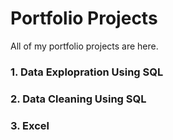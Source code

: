 # Portfolio Projects
All of my portfolio projects are here.

### 1. Data Explopration Using SQL

### 2. Data Cleaning Using SQL

### 3. Excel
